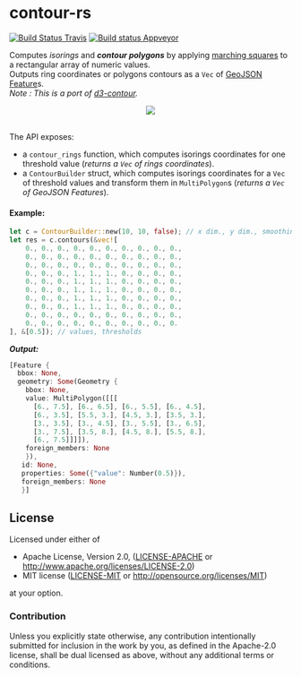 # contour-rs

[![Build Status Travis](https://travis-ci.org/mthh/contour-rs.svg?branch=master)](https://travis-ci.org/mthh/contour-rs)
[![Build status Appveyor](https://ci.appveyor.com/api/projects/status/uemh49tq7vy4uke6?svg=true)](https://ci.appveyor.com/project/mthh/contour-rs)

Computes *isorings* and __*contour polygons*__ by applying [marching squares](https://en.wikipedia.org/wiki/Marching_squares) to a rectangular array of numeric values.  
Outputs ring coordinates or polygons contours as a `Vec` of [GeoJSON](https://github.com/georust/rust-geojson) [Feature](https://docs.rs/geojson/0.13.0/geojson/struct.Feature.html)s.  
*Note : This is a port of [d3-contour](https://github.com/d3/d3-contour).*  

<div style="text-align:center"><img src ="https://raw.githubusercontent.com/mthh/contour-rs/master/illustration.png" /></div><br>



The API exposes:
- a `contour_rings` function, which computes isorings coordinates for one threshold value (*returns a `Vec` of rings coordinates*).
- a `ContourBuilder` struct, which computes isorings coordinates for a `Vec` of threshold values and transform them in `MultiPolygon`s (*returns a `Vec` of GeoJSON Features*).


#### Example:

```rust
let c = ContourBuilder::new(10, 10, false); // x dim., y dim., smoothing
let res = c.contours(&vec![
    0., 0., 0., 0., 0., 0., 0., 0., 0., 0.,
    0., 0., 0., 0., 0., 0., 0., 0., 0., 0.,
    0., 0., 0., 0., 0., 0., 0., 0., 0., 0.,
    0., 0., 0., 1., 1., 1., 0., 0., 0., 0.,
    0., 0., 0., 1., 1., 1., 0., 0., 0., 0.,
    0., 0., 0., 1., 1., 1., 0., 0., 0., 0.,
    0., 0., 0., 1., 1., 1., 0., 0., 0., 0.,
    0., 0., 0., 1., 1., 1., 0., 0., 0., 0.,
    0., 0., 0., 0., 0., 0., 0., 0., 0., 0.,
    0., 0., 0., 0., 0., 0., 0., 0., 0., 0.
], &[0.5]); // values, thresholds
```
__*Output:*__
```rust
[Feature {
  bbox: None,
  geometry: Some(Geometry {
    bbox: None,
    value: MultiPolygon([[[
      [6., 7.5], [6., 6.5], [6., 5.5], [6., 4.5],
      [6., 3.5], [5.5, 3.], [4.5, 3.], [3.5, 3.],
      [3., 3.5], [3., 4.5], [3., 5.5], [3., 6.5],
      [3., 7.5], [3.5, 8.], [4.5, 8.], [5.5, 8.],
      [6., 7.5]]]]),
    foreign_members: None
    }),
   id: None,
   properties: Some({"value": Number(0.5)}),
   foreign_members: None
   }]
```


## License

Licensed under either of

 * Apache License, Version 2.0, ([LICENSE-APACHE](LICENSE-APACHE) or http://www.apache.org/licenses/LICENSE-2.0)
 * MIT license ([LICENSE-MIT](LICENSE-MIT) or http://opensource.org/licenses/MIT)

at your option.

### Contribution

Unless you explicitly state otherwise, any contribution intentionally submitted
for inclusion in the work by you, as defined in the Apache-2.0 license, shall be dual licensed as above, without any
additional terms or conditions.
